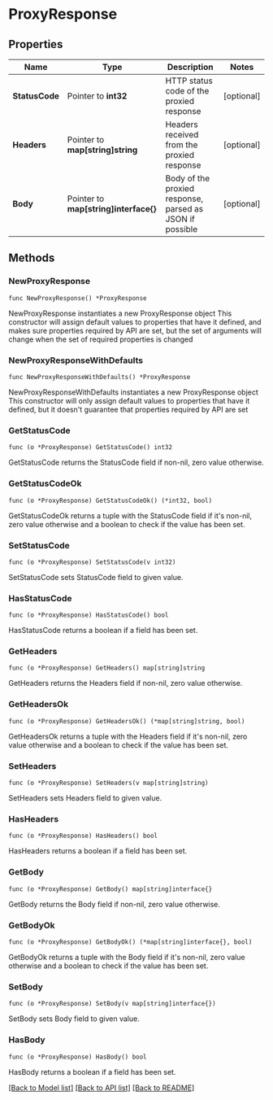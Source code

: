 # ProxyResponse

## Properties

Name | Type | Description | Notes
------------ | ------------- | ------------- | -------------
**StatusCode** | Pointer to **int32** | HTTP status code of the proxied response | [optional] 
**Headers** | Pointer to **map[string]string** | Headers received from the proxied response | [optional] 
**Body** | Pointer to **map[string]interface{}** | Body of the proxied response, parsed as JSON if possible | [optional] 

## Methods

### NewProxyResponse

`func NewProxyResponse() *ProxyResponse`

NewProxyResponse instantiates a new ProxyResponse object
This constructor will assign default values to properties that have it defined,
and makes sure properties required by API are set, but the set of arguments
will change when the set of required properties is changed

### NewProxyResponseWithDefaults

`func NewProxyResponseWithDefaults() *ProxyResponse`

NewProxyResponseWithDefaults instantiates a new ProxyResponse object
This constructor will only assign default values to properties that have it defined,
but it doesn't guarantee that properties required by API are set

### GetStatusCode

`func (o *ProxyResponse) GetStatusCode() int32`

GetStatusCode returns the StatusCode field if non-nil, zero value otherwise.

### GetStatusCodeOk

`func (o *ProxyResponse) GetStatusCodeOk() (*int32, bool)`

GetStatusCodeOk returns a tuple with the StatusCode field if it's non-nil, zero value otherwise
and a boolean to check if the value has been set.

### SetStatusCode

`func (o *ProxyResponse) SetStatusCode(v int32)`

SetStatusCode sets StatusCode field to given value.

### HasStatusCode

`func (o *ProxyResponse) HasStatusCode() bool`

HasStatusCode returns a boolean if a field has been set.

### GetHeaders

`func (o *ProxyResponse) GetHeaders() map[string]string`

GetHeaders returns the Headers field if non-nil, zero value otherwise.

### GetHeadersOk

`func (o *ProxyResponse) GetHeadersOk() (*map[string]string, bool)`

GetHeadersOk returns a tuple with the Headers field if it's non-nil, zero value otherwise
and a boolean to check if the value has been set.

### SetHeaders

`func (o *ProxyResponse) SetHeaders(v map[string]string)`

SetHeaders sets Headers field to given value.

### HasHeaders

`func (o *ProxyResponse) HasHeaders() bool`

HasHeaders returns a boolean if a field has been set.

### GetBody

`func (o *ProxyResponse) GetBody() map[string]interface{}`

GetBody returns the Body field if non-nil, zero value otherwise.

### GetBodyOk

`func (o *ProxyResponse) GetBodyOk() (*map[string]interface{}, bool)`

GetBodyOk returns a tuple with the Body field if it's non-nil, zero value otherwise
and a boolean to check if the value has been set.

### SetBody

`func (o *ProxyResponse) SetBody(v map[string]interface{})`

SetBody sets Body field to given value.

### HasBody

`func (o *ProxyResponse) HasBody() bool`

HasBody returns a boolean if a field has been set.


[[Back to Model list]](../README.md#documentation-for-models) [[Back to API list]](../README.md#documentation-for-api-endpoints) [[Back to README]](../README.md)


